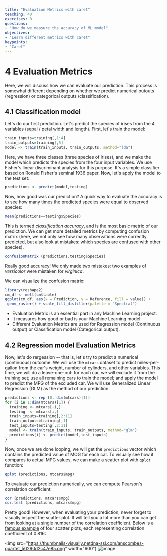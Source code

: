 ```yaml
---
title: "Evaluation Metrics with caret"
teaching: 40
exercises: 0
questions:
- "How do we measure the accuracy of ML model"
objectives:
- "Learn different metrics with caret"
keypoints:
- "Caret"
---
```


# 4 Evaluation Metrics 

Here, we will discuss how we can evaluate our prediction. This process is somewhat different depending on whether we predict numerical outouts (regression) or categorical outputs (classification).

## 4.1 Classification model 

Let's do our first prediction. Let's predict the species of irises from the 4 variables (sepal / petal width and length). First, let's train the model:

```r
train_inputs=training[,1:4]
train_outputs=training[,5]
model <- train(train_inputs, train_outputs, method="lda")
```

Here, we have three classes (three species of irises), and we make the model which predicts the species from the four input variables. We use Fisher's linear discriminant analysis for this purpose. It's a simple classifier based on Ronald Fisher's seminal 1936 paper. Now, let's apply the model to the test set:

```r
predictions <- predict(model,testing)
```

Now, how good was our prediction? A quick way to evaluate the accuracy is to see how many times the predicted species were equal to observed species:

```r
mean(predictions==testing$Species)
```

This is termed *classification accuracy*, and is the most basic metric of our prediction. We can get more detailed metrics by computing confusion matrix (here, we not only see how many observations were correctly predicted, but also look at mistakes: which species are confused with other species).

```r
confusionMatrix (predictions,testing$Species)
```

Really good accuracy! We only made two mistakes: two examples of *versicolor* were mistaken for *virginica*.

We can visualize the confusion matrix:

```r
library(reshape2)
cm_df <- melt(cm$table)
ggplot(cm_df, aes(x = Prediction, y = Reference, fill = value)) +
 geom_raster() + scale_fill_distiller(palette = "Spectral") 
``` 


- Evaluation Metric is an essential part in any Machine Learning project.
- It measures how good or bad is your Machine Learning model
- Different Evaluation Metrics are used for Regression model (Continuous output) or Classification model (Categorical output).

## 4.2 Regression model Evaluation Metrics

Now, let's do rergession -- that is, let's try to predict a numerical (continuous) outcome. We will use the `mtcars` dataset to predict miles-per-gallon from the car's weight, number of cylinders, and other variables. This time, we will do a leave-one-out: for each car, we will exclude it from the training set; use all remaining cars to train the model; and apply the model to predict the MPG of the excluded car. We will use Generalized Linear Regression (GLM) as the method of our prediction.

```r
predictions <- rep (0, dim(mtcars)[1])
for (i in 1:dim(mtcars)[1]) {
  training <- mtcars[-i,]
  testing  <- mtcars[i,] 
  train_inputs=training[,2:11]
  train_outputs=training[,1]
  test_inputs=testing[,2:11]
  model <- train(train_inputs, train_outputs, method="glm")
  predictions[i] <- predict(model,test_inputs)
}
```

Now, once we are done looping, we will get the `predictions` vector which contains the predicted value of MOG for each car. To visually see how it compares to actual MPG values, we can make a scatter plot with `qplot` function:

```r
qplot (predictions, mtcars$mpg)
```

To evaluate our prediction numerically, we can compute Pearson's correlation coefficient:

```r
cor (predictions, mtcars$mpg)
cor.test (predictions, mtcars$mpg)
```

Pretty good! However, when evaluating your prediction, never forget to visually inspect the scatter plot. It will tell you a lot more than you can get from looking at a single number of the correlation coefficient. Below is a [famous example](https://en.wikipedia.org/wiki/Anscombe%27s_quartet) of four scatter plots, each representing correlation coefficient of 0.816: 

<img src="https://thumbnails-visually.netdna-ssl.com/anscombes-quartet_50290d2c47e85.png" width="600")
![image](https://thumbnails-visually.netdna-ssl.com/anscombes-quartet_50290d2c47e85.png)

